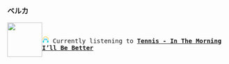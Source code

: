### ベルカ
<kbd>
<a href="https://www.youtube.com/results?search_query=Tennis+In+The+Morning+I’ll+Be+Better" target="_blank">
    <img align="left" width="80" height="80" src="https:&#x2F;&#x2F;lastfm.freetls.fastly.net&#x2F;i&#x2F;u&#x2F;174s&#x2F;15ff865232ac8d1051b69ed4bd5624e3.png">
</a>

</br><br align="left"><img height="16" width="16" src="assets/listening.png"> Currently listening to <b>
    <a href="https://www.youtube.com/results?search_query=Tennis+In+The+Morning+I’ll+Be+Better" target="_blank">Tennis - In The Morning I’ll Be Better</a> </b></p>
</kbd>
